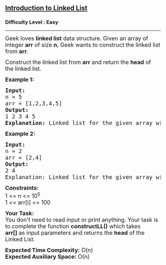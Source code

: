 <h2><a href="https://www.geeksforgeeks.org/problems/introduction-to-linked-list/1">Introduction to Linked List</a></h2><h3>Difficulty Level : Easy</h3><hr><div class="problems_problem_content__Xm_eO"><p><span style="font-size:18px">Geek loves <strong>l</strong><strong>inked list</strong> data structure. Given an array of integer <strong>arr</strong> of size <strong>n</strong>, Geek wants to construct the linked list from <strong>arr</strong>.</span></p>

<p><span style="font-size:18px">Construct the linked list from <strong>arr</strong> and return the <strong>head</strong> of the linked list.</span></p>

<p><strong><span style="font-size:18px">Example 1:</span></strong></p>

<pre><span style="font-size:18px"><strong>Input:</strong>
n = 5
arr = [1,2,3,4,5]
<strong>Output:</strong>
1 2 3 4 5
<strong>Explanation:</strong> Linked list for the given array will be 1-&gt;2-&gt;3-&gt;4-&gt;5.</span></pre>

<p><strong><span style="font-size:18px">Example 2:</span></strong></p>

<pre><span style="font-size:18px"><strong>Input:</strong>
n = 2
arr = [2,4]
<strong>Output:</strong>
2 4
Explanation: Linked list for the given array will be 2-&gt;4.</span></pre>

<p><span style="font-size:18px"><strong>Constraints:</strong><br>
1 &lt;= n &lt;= 10<sup>5</sup><br>
1 &lt;= arr[i] &lt;= 100</span></p>

<p><span style="font-size:18px"><strong>Your Task:</strong><br>
You don't need to read input or print anything. Your task is to complete the function <strong>constructLL()</strong> which takes <strong>arr[]</strong>&nbsp;as input parameters and returns the <strong>head</strong> of the Linked List.</span></p>

<p><span style="font-size:18px"><strong>Expected Time Complexity:</strong>&nbsp;O(n)<br>
<strong>Expected Auxiliary Space:</strong>&nbsp;O(n)</span></p>
</div>